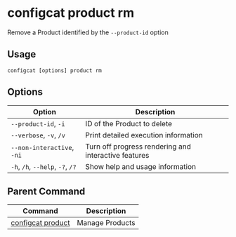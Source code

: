 # configcat product rm
Remove a Product identified by the `--product-id` option
## Usage
```
configcat [options] product rm
```
## Options
| Option | Description |
| ------ | ----------- |
| `--product-id`, `-i` | ID of the Product to delete |
| `--verbose`, `-v`, `/v` | Print detailed execution information |
| `--non-interactive`, `-ni` | Turn off progress rendering and interactive features |
| `-h`, `/h`, `--help`, `-?`, `/?` | Show help and usage information |
## Parent Command
| Command | Description |
| ------ | ----------- |
| [configcat product](configcat-product.md) | Manage Products |
